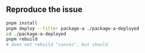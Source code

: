 ## Reproduce the issue

```sh
pnpm install
pnpm deploy --filter package-a ./package-a-deployed
cd ./package-a-deployed
pnpm rebuild
# does not rebuild "canvas", but should
```

